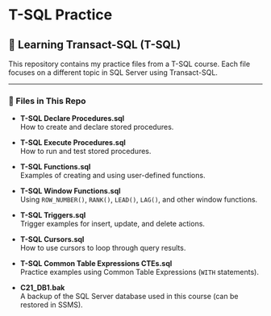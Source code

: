 # T-SQL Practice
## 📘 Learning Transact-SQL (T-SQL)

This repository contains my practice files from a T-SQL course. Each file focuses on a different topic in SQL Server using Transact-SQL.

---

### 📄 Files in This Repo

- **T-SQL Declare Procedures.sql**  
  How to create and declare stored procedures.

- **T-SQL Execute Procedures.sql**  
  How to run and test stored procedures.

- **T-SQL Functions.sql**  
  Examples of creating and using user-defined functions.

- **T-SQL Window Functions.sql**  
  Using `ROW_NUMBER()`, `RANK()`, `LEAD()`, `LAG()`, and other window functions.
  
- **T-SQL Triggers.sql**  
  Trigger examples for insert, update, and delete actions.

- **T-SQL Cursors.sql**  
  How to use cursors to loop through query results.
  
- **T-SQL Common Table Expressions CTEs.sql**  
  Practice examples using Common Table Expressions (`WITH` statements).

- **C21_DB1.bak**  
  A backup of the SQL Server database used in this course (can be restored in SSMS).
